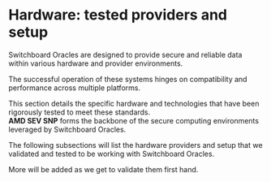 # Hardware: tested providers and setup

Switchboard Oracles are designed to provide secure and reliable data within various hardware and provider environments.&#x20;

The successful operation of these systems hinges on compatibility and performance across multiple platforms.&#x20;

This section details the specific hardware and technologies that have been rigorously tested to meet these standards. \
**AMD SEV SNP** forms the backbone of the secure computing environments leveraged by Switchboard Oracles.&#x20;

The following subsections will list the hardware providers and setup that we validated and tested to be working with Switchboard Oracles.

More will be added as we get to validate them first hand.
